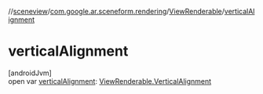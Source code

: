 //[sceneview](../../../index.md)/[com.google.ar.sceneform.rendering](../index.md)/[ViewRenderable](index.md)/[verticalAlignment](vertical-alignment.md)

# verticalAlignment

[androidJvm]\
open var [verticalAlignment](vertical-alignment.md): [ViewRenderable.VerticalAlignment](-vertical-alignment/index.md)
